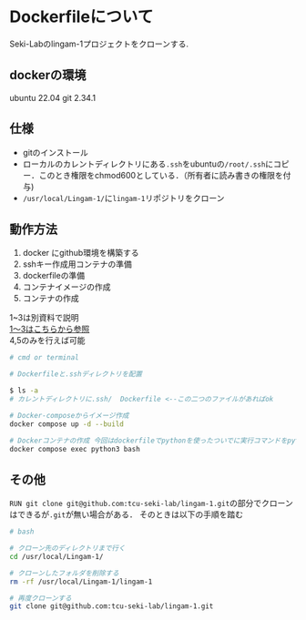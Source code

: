 # Dockerfileについて
Seki-Labのlingam-1プロジェクトをクローンする.  
  

## dockerの環境
ubuntu 22.04
git 2.34.1

## 仕様
- gitのインストール  
- ローカルのカレントディレクトリにある`.ssh`をubuntuの`/root/.ssh`にコピー．このとき権限をchmod600としている．（所有者に読み書きの権限を付与)  
- `/usr/local/Lingam-1/`に`lingam-1`リポジトリをクローン

## 動作方法
1. docker にgithub環境を構築する
2. sshキー作成用コンテナの準備
3. dockerfileの準備
4. コンテナイメージの作成
5. コンテナの作成

1~3は別資料で説明  
[1〜3はこちらから参照](https://github.com/tcu-seki-lab/docker-info/blob/main/docker-connected-github/info.md)  
4,5のみを行えば可能
```sh
# cmd or terminal

# Dockerfileと.sshディレクトリを配置

$ ls -a
# カレントディレクトリに.ssh/  Dockerfile <--この二つのファイルがあればok

# Docker-composeからイメージ作成 
docker compose up -d --build 

# Dockerコンテナの作成 今回はdockerfileでpythonを使ったついでに実行コマンドをpythonにしただけ．
docker compose exec python3 bash

```


## その他

`RUN git clone git@github.com:tcu-seki-lab/lingam-1.git`の部分でクローンはできるが`.git`が無い場合がある．
そのときは以下の手順を踏む  

```sh
# bash

# クローン先のディレクトリまで行く
cd /usr/local/Lingam-1/

# クローンしたフォルダを削除する
rm -rf /usr/local/Lingam-1/lingam-1

# 再度クローンする
git clone git@github.com:tcu-seki-lab/lingam-1.git

```
